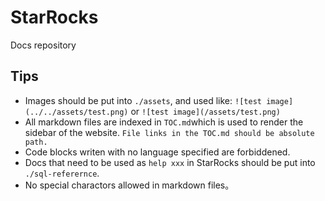 # StarRocks

Docs repository

## Tips

- Images should be put into `./assets`, and used like: `![test image](../../assets/test.png)` or `![test image](/assets/test.png)`
- All markdown files are indexed in `TOC.md`which is used to render the sidebar of the website. `File links in the TOC.md should be absolute path.`
- Code blocks writen with no language specified are forbiddened.
- Docs that need to be used as `help xxx` in StarRocks should be put into `./sql-referernce`.
- No special charactors allowed in markdown files。
